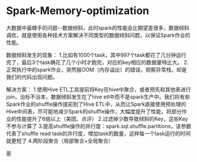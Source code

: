 # Spark-Memory-optimization
大数据中最棘手的问题--数据倾斜，此时spark的性能会比期望差很多，数据倾斜调优，就是使用各种技术方案解决不同类型的数据倾斜问题，以保证Spark作业的性能。


数据倾斜发生的现象：
1.比如有1000个task，其中997个task都花了几分钟运行完了，最后3个task确花了几个小时才跑完，对应的key相应的数据量特比大。
2.正常执行中的spark作业，突然报OOM（内存溢出）的错误，观察异常栈，却是我们的代码出现问题。


解决方案：
1.使用Hive ETL工具提前将Key在hive中聚合，或者预先和其他表进行join，治标不治本，数据倾斜发生在了hive etl中而不是spark生产中。我们将有些Spark作业的shuffle操作提前到了Hive ETL中，从而让Spark直接使用预处理的Hive中间表，尽可能地减少Spark的shuffle操作，大幅度提升了性能，将部分作业的性能提升了6倍以上（美团、点评）
2.过滤掉少数导致倾斜的Key，这些Key不参与计算了
3.提高shuffle操作的并行度：spark.sql.shuffle.partitions，该参数代表了shuffle read task的并行度，增加task的数量，这样每一个task运行的时间就更短了
4.两阶段聚合（局部聚合+全局聚合）

是

